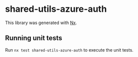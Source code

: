 # shared-utils-azure-auth

This library was generated with [Nx](https://nx.dev).

## Running unit tests

Run `nx test shared-utils-azure-auth` to execute the unit tests.
